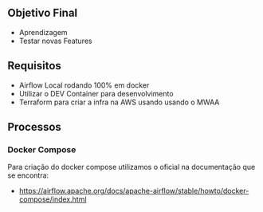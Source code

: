 ## Objetivo Final
- Aprendizagem
- Testar novas Features

## Requisitos
- Airflow Local rodando 100% em docker
- Utilizar o DEV Container para desenvolvimento
- Terraform para criar a infra na AWS usando usando o MWAA

## Processos
### Docker Compose
Para criação do docker compose utilizamos o oficial na documentação que se encontra:
- https://airflow.apache.org/docs/apache-airflow/stable/howto/docker-compose/index.html